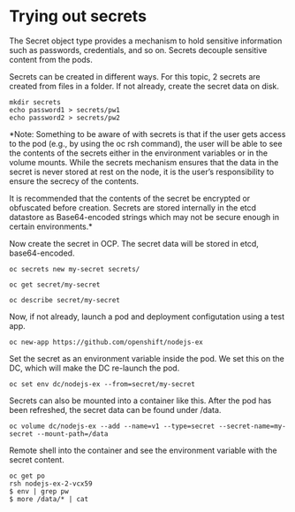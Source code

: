 # Trying out secrets

The Secret object type provides a mechanism to hold sensitive information such as passwords, credentials, and so on. Secrets decouple sensitive content from the pods. 

Secrets can be created in different ways. For this topic, 2 secrets are created from files in a folder. If not already, create the secret data on disk. 

```
mkdir secrets
echo password1 > secrets/pw1
echo password2 > secrets/pw2
```

*Note: Something to be aware of with secrets is that if the user gets access
to the pod (e.g., by using the oc rsh command), the user will be
able to see the contents of the secrets either in the environment
variables or in the volume mounts. While the secrets mechanism
ensures that the data in the secret is never stored at rest on the
node, it is the user’s responsibility to ensure the secrecy of the contents.

It is recommended that the contents of the secret be encrypted or
obfuscated before creation. Secrets are stored internally in the etcd
datastore as Base64-encoded strings which may not be secure
enough in certain environments.*

Now create the secret in OCP.  The secret data will be stored in etcd, base64-encoded. 

```
oc secrets new my-secret secrets/

oc get secret/my-secret

oc describe secret/my-secret
```

Now, if not already, launch a pod and deployment configutation using a test app.

```
oc new-app https://github.com/openshift/nodejs-ex
```

Set the secret as an environment variable inside the pod.  We set this on the DC, which will make the DC re-launch the pod. 

```
oc set env dc/nodejs-ex --from=secret/my-secret
```

Secrets can also be mounted into a container like this.  After the pod has been refreshed, the secret data can be found under /data.

```
oc volume dc/nodejs-ex --add --name=v1 --type=secret --secret-name=my-secret --mount-path=/data
```

Remote shell into the container and see the environment variable with the secret content.

```
oc get po
rsh nodejs-ex-2-vcx59
$ env | grep pw
$ more /data/* | cat 
```

